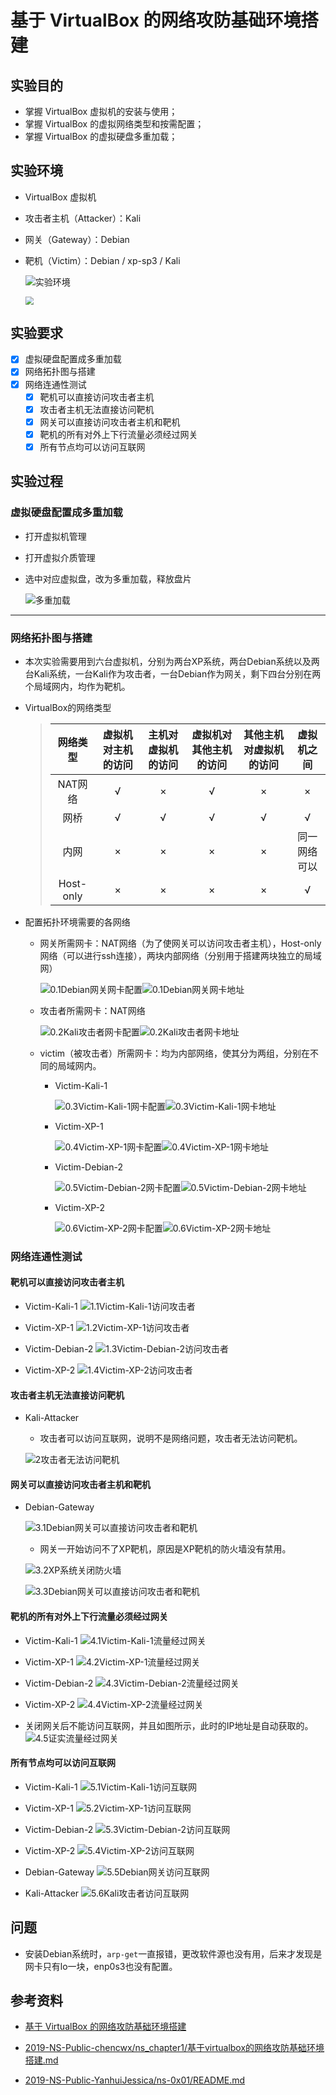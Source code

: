 # 基于 VirtualBox 的网络攻防基础环境搭建

## 实验目的
- 掌握 VirtualBox 虚拟机的安装与使用；
- 掌握 VirtualBox 的虚拟网络类型和按需配置；
- 掌握 VirtualBox 的虚拟硬盘多重加载；

## 实验环境
- VirtualBox 虚拟机
- 攻击者主机（Attacker）：Kali
- 网关（Gateway）：Debian
- 靶机（Victim）：Debian / xp-sp3 / Kali

    ![实验环境](imgs\实验环境.PNG)
    
    <img src="imgs\实验环境.png" style="zoom:80%;" />

## 实验要求
- [x] 虚拟硬盘配置成多重加载
- [x] 网络拓扑图与搭建
- [x] 网络连通性测试
    - [x] 靶机可以直接访问攻击者主机
    - [x] 攻击者主机无法直接访问靶机
    - [x] 网关可以直接访问攻击者主机和靶机
    - [x] 靶机的所有对外上下行流量必须经过网关
    - [x] 所有节点均可以访问互联网

## 实验过程

### 虚拟硬盘配置成多重加载
- 打开虚拟机管理
- 打开虚拟介质管理
- 选中对应虚拟盘，改为多重加载，释放盘片

    ![多重加载](https://github.com/CUCCS/2020-ns-public-shiancuc/blob/ns_chap0x01/ns_chap0x01/imgs/%E5%A4%9A%E9%87%8D%E5%8A%A0%E8%BD%BD.PNG)

***

### 网络拓扑图与搭建

- 本次实验需要用到六台虚拟机，分别为两台XP系统，两台Debian系统以及两台Kali系统，一台Kali作为攻击者，一台Debian作为网关，剩下四台分别在两个局域网内，均作为靶机。
- VirtualBox的网络类型

  > | 网络类型  | 虚拟机对主机的访问 | 主机对虚拟机的访问 | 虚拟机对其他主机的访问 | 其他主机对虚拟机的访问 |  虚拟机之间  |
  > | :-------: | :----------------: | :----------------: | :--------------------: | :--------------------: | :----------: |
  > |  NAT网络  |         √          |         ×          |           √            |           ×            |      ×       |
  > |   网桥    |         √          |         √          |           √            |           √            |      √       |
  > |   内网    |         ×          |         ×          |           ×            |           ×            | 同一网络可以 |
  > | Host-only |         ×          |         ×          |           ×            |           ×            |      √       |
  >

- 配置拓扑环境需要的各网络
    - 网关所需网卡：NAT网络（为了使网关可以访问攻击者主机），Host-only网络（可以进行ssh连接），两块内部网络（分别用于搭建两块独立的局域网）

        ![0.1Debian网关网卡配置](imgs/0.1Debian网关网卡配置.PNG)![0.1Debian网关网卡地址](imgs/0.1Debian网关网卡地址.PNG)

    - 攻击者所需网卡：NAT网络

        ![0.2Kali攻击者网卡配置](imgs/0.2Kali攻击者网卡配置.PNG)![0.2Kali攻击者网卡地址](imgs/0.2Kali攻击者网卡地址.PNG)

    - victim（被攻击者）所需网卡：均为内部网络，使其分为两组，分别在不同的局域网内。

        - Victim-Kali-1

            ![0.3Victim-Kali-1网卡配置](imgs/0.3Victim-Kali-1网卡配置.PNG)![0.3Victim-Kali-1网卡地址](imgs/0.3Victim-Kali-1网卡地址.PNG)

        - Victim-XP-1

            ![0.4Victim-XP-1网卡配置](imgs/0.4Victim-XP-1网卡配置.PNG)![0.4Victim-XP-1网卡地址](imgs/0.4Victim-XP-1网卡地址.PNG)

        - Victim-Debian-2

            ![0.5Victim-Debian-2网卡配置](imgs/0.5Victim-Debian-2网卡配置.PNG)![0.5Victim-Debian-2网卡地址](imgs/0.5Victim-Debian-2网卡地址.PNG)

        - Victim-XP-2

            ![0.6Victim-XP-2网卡配置](imgs/0.6Victim-XP-2网卡配置.PNG)![0.6Victim-XP-2网卡地址](imgs/0.6Victim-XP-2网卡地址.PNG)


### 网络连通性测试

#### 靶机可以直接访问攻击者主机

- Victim-Kali-1
    ![1.1Victim-Kali-1访问攻击者](imgs/1.1Victim-Kali-1访问攻击者.PNG)

- Victim-XP-1
    ![1.2Victim-XP-1访问攻击者](imgs/1.2Victim-XP-1访问攻击者.PNG)

- Victim-Debian-2
    ![1.3Victim-Debian-2访问攻击者](imgs/1.3Victim-Debian-2访问攻击者.PNG)

- Victim-XP-2
    ![1.4Victim-XP-2访问攻击者](imgs/1.4Victim-XP-2访问攻击者.PNG)


#### 攻击者主机无法直接访问靶机

- Kali-Attacker
    - 攻击者可以访问互联网，说明不是网络问题，攻击者无法访问靶机。

    ![2攻击者无法访问靶机](imgs/2攻击者无法访问靶机.PNG)


#### 网关可以直接访问攻击者主机和靶机

- Debian-Gateway

    ![3.1Debian网关可以直接访问攻击者和靶机](imgs/3.1Debian网关可以直接访问攻击者和靶机.PNG)

    - 网关一开始访问不了XP靶机，原因是XP靶机的防火墙没有禁用。

    ![3.2XP系统关闭防火墙](imgs/3.2XP系统关闭防火墙.PNG)

    ![3.3Debian网关可以直接访问攻击者和靶机](imgs/3.3Debian网关可以直接访问攻击者和靶机.PNG)


#### 靶机的所有对外上下行流量必须经过网关

- Victim-Kali-1
    ![4.1Victim-Kali-1流量经过网关](imgs/4.1Victim-Kali-1流量经过网关.PNG)

- Victim-XP-1
    ![4.2Victim-XP-1流量经过网关](imgs/4.2Victim-XP-1流量经过网关.PNG)

- Victim-Debian-2
    ![4.3Victim-Debian-2流量经过网关](imgs/4.3Victim-Debian-2流量经过网关.PNG)

- Victim-XP-2
    ![4.4Victim-XP-2流量经过网关](imgs/4.4Victim-XP-2流量经过网关.PNG)

- 关闭网关后不能访问互联网，并且如图所示，此时的IP地址是自动获取的。
    ![4.5证实流量经过网关](imgs/4.5证实流量经过网关.PNG)


#### 所有节点均可以访问互联网

- Victim-Kali-1
    ![5.1Victim-Kali-1访问互联网](imgs/5.1Victim-Kali-1访问互联网.PNG)

- Victim-XP-1
    ![5.2Victim-XP-1访问互联网](imgs/5.2Victim-XP-1访问互联网.PNG)

- Victim-Debian-2
    ![5.3Victim-Debian-2访问互联网](imgs/5.3Victim-Debian-2访问互联网.PNG)

- Victim-XP-2
    ![5.4Victim-XP-2访问互联网](imgs/5.4Victim-XP-2访问互联网.PNG)

- Debian-Gateway
    ![5.5Debian网关访问互联网](imgs/5.5Debian网关访问互联网.PNG)

- Kali-Attacker
    ![5.6Kali攻击者访问互联网](imgs/5.6Kali攻击者访问互联网.PNG)


## 问题

- 安装Debian系统时，```arp-get```一直报错，更改软件源也没有用，后来才发现是网卡只有lo一块，enp0s3也没有配置。


## 参考资料

- [基于 VirtualBox 的网络攻防基础环境搭建](https://c4pr1c3.github.io/cuc-ns/chap0x01/exp.html)

- [2019-NS-Public-chencwx/ns_chapter1/基于virtualbox的网络攻防基础环境搭建.md](https://github.com/CUCCS/2019-NS-Public-chencwx/blob/ns_chap0x01/ns_chapter1/%E5%9F%BA%E4%BA%8Evirtualbox%E7%9A%84%E7%BD%91%E7%BB%9C%E6%94%BB%E9%98%B2%E5%9F%BA%E7%A1%80%E7%8E%AF%E5%A2%83%E6%90%AD%E5%BB%BA.md)

- [2019-NS-Public-YanhuiJessica/ns-0x01/README.md](https://github.com/CUCCS/2019-NS-Public-YanhuiJessica/blob/ns0x01/ns-0x01/README.md)
